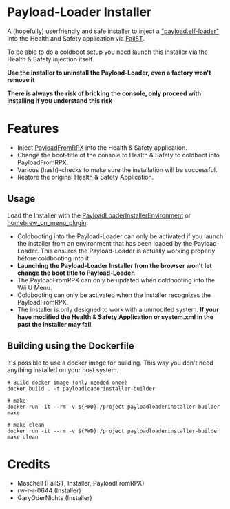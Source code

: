 # Payload-Loader Installer
A (hopefully) userfriendly and safe installer to inject a ["payload.elf-loader"](https://github.com/wiiu-env/PayloadFromRPX) into the Health and Safety application via [FailST](https://maschell.github.io/homebrew/2020/12/02/failst.html).

To be able to do a coldboot setup you need launch this installer via the Health & Safety injection itself.

**Use the installer to uninstall the Payload-Loader, even a factory won't remove it**

**There is always the risk of bricking the console, only proceed with installing if you understand this risk**

# Features
- Inject [PayloadFromRPX](https://github.com/wiiu-env/PayloadFromRPX) into the Health & Safety application.
- Change the boot-title of the console to Health & Safety to coldboot into PayloadFromRPX.
- Various (hash)-checks to make sure the installation will be successful.
- Restore the original Health & Safety Application.

## Usage

Load the Installer with the [PayloadLoaderInstallerEnvironment](https://github.com/wiiu-env/PayloadLoaderInstallerEnvironment) or [homebrew_on_menu_plugin](https://github.com/wiiu-env/homebrew_on_menu_plugin).

- Coldbooting into the Payload-Loader can only be activated if you launch the installer from an environment that has been loaded by the Payload-Loader. This ensures the Payload-Loader is actually working properly before coldbooting into it. 
- **Launching the Payload-Loader Installer from the browser won't let change the boot title to Payload-Loader.**
- The PayloadFromRPX can only be updated when coldbooting into the Wii U Menu.
- Coldbooting can only be activated when the installer recognizes the PayloadFromRPX.
- The installer is only designed to work with a unmodifed system. **If your have modified the Health & Safety Application or system.xml in the past the installer may fail** 

## Building using the Dockerfile

It's possible to use a docker image for building. This way you don't need anything installed on your host system.

```
# Build docker image (only needed once)
docker build . -t payloadloaderinstaller-builder

# make 
docker run -it --rm -v ${PWD}:/project payloadloaderinstaller-builder make

# make clean
docker run -it --rm -v ${PWD}:/project payloadloaderinstaller-builder make clean
```

# Credits
- Maschell (FailST, Installer, PayloadFromRPX)
- rw-r-r-0644 (Installer)
- GaryOderNichts (Installer)